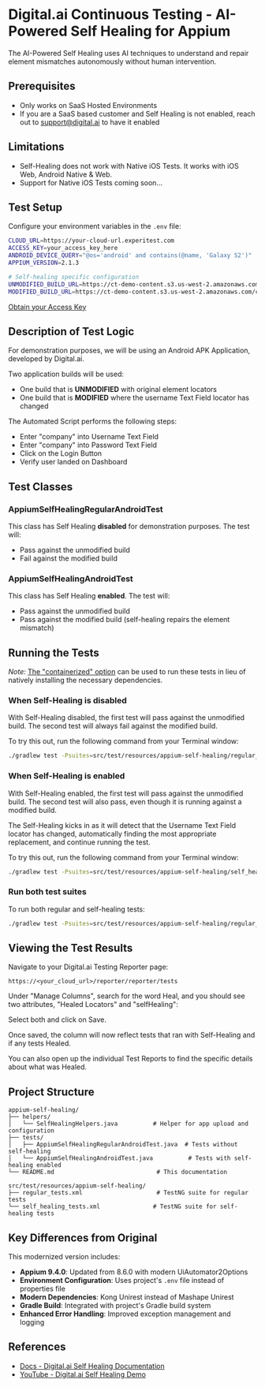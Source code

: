 # Digital.ai Continuous Testing - AI-Powered Self Healing for Appium

The AI-Powered Self Healing uses AI techniques to understand and repair element mismatches autonomously without human intervention.

## Prerequisites

- Only works on SaaS Hosted Environments
- If you are a SaaS based customer and Self Healing is not enabled, reach out to support@digital.ai to have it enabled

## Limitations

- Self-Healing does not work with Native iOS Tests. It works with iOS Web, Android Native & Web.
- Support for Native iOS Tests coming soon...

## Test Setup

Configure your environment variables in the `.env` file:

```bash
CLOUD_URL=https://your-cloud-url.experitest.com
ACCESS_KEY=your_access_key_here
ANDROID_DEVICE_QUERY="@os='android' and contains(@name, 'Galaxy S2')"
APPIUM_VERSION=2.1.3

# Self-healing specific configuration
UNMODIFIED_BUILD_URL=https://ct-demo-content.s3.us-west-2.amazonaws.com/com.experitest.ExperiBank_.LoginActivity_ver_UNMODIFIED.apk
MODIFIED_BUILD_URL=https://ct-demo-content.s3.us-west-2.amazonaws.com/com.experitest.ExperiBank_.LoginActivity_ver_MODIFIED.apk
```

[Obtain your Access Key](https://docs.digital.ai/bundle/TE/page/obtaining_access_key.html)

## Description of Test Logic

For demonstration purposes, we will be using an Android APK Application, developed by Digital.ai.

Two application builds will be used:
- One build that is **UNMODIFIED** with original element locators
- One build that is **MODIFIED** where the username Text Field locator has changed

The Automated Script performs the following steps:
- Enter "company" into Username Text Field
- Enter "company" into Password Text Field
- Click on the Login Button
- Verify user landed on Dashboard

## Test Classes

### AppiumSelfHealingRegularAndroidTest
This class has Self Healing **disabled** for demonstration purposes. The test will:
- Pass against the unmodified build
- Fail against the modified build

### AppiumSelfHealingAndroidTest
This class has Self Healing **enabled**. The test will:
- Pass against the unmodified build
- Pass against the modified build (self-healing repairs the element mismatch)

## Running the Tests
*Note:* [The "containerized" option](../../../../../../architecture/CONTAINERIZED_TESTING_GUIDE.md) can be used to run these tests in lieu of natively installing the necessary dependencies.

### When Self-Healing is disabled

With Self-Healing disabled, the first test will pass against the unmodified build. The second test will always fail against the modified build.

To try this out, run the following command from your Terminal window:

```bash
./gradlew test -Psuites=src/test/resources/appium-self-healing/regular_tests.xml
```

### When Self-Healing is enabled

With Self-Healing enabled, the first test will pass against the unmodified build. The second test will also pass, even though it is running against a modified build.

The Self-Healing kicks in as it will detect that the Username Text Field locator has changed, automatically finding the most appropriate replacement, and continue running the test.

To try this out, run the following command from your Terminal window:

```bash
./gradlew test -Psuites=src/test/resources/appium-self-healing/self_healing_tests.xml
```



### Run both test suites

To run both regular and self-healing tests:

```bash
./gradlew test -Psuites=src/test/resources/appium-self-healing/regular_tests.xml,src/test/resources/appium-self-healing/self_healing_tests.xml
```

## Viewing the Test Results

Navigate to your Digital.ai Testing Reporter page:

```
https://<your_cloud_url>/reporter/reporter/tests
```

Under "Manage Columns", search for the word Heal, and you should see two attributes, "Healed Locators" and "selfHealing":

Select both and click on Save.

Once saved, the column will now reflect tests that ran with Self-Healing and if any tests Healed.

You can also open up the individual Test Reports to find the specific details about what was Healed.

## Project Structure

```
appium-self-healing/
├── helpers/
│   └── SelfHealingHelpers.java          # Helper for app upload and configuration
├── tests/
│   ├── AppiumSelfHealingRegularAndroidTest.java  # Tests without self-healing
│   └── AppiumSelfHealingAndroidTest.java          # Tests with self-healing enabled
└── README.md                             # This documentation

src/test/resources/appium-self-healing/
├── regular_tests.xml                     # TestNG suite for regular tests
└── self_healing_tests.xml               # TestNG suite for self-healing tests
```

## Key Differences from Original

This modernized version includes:

- **Appium 9.4.0**: Updated from 8.6.0 with modern UiAutomator2Options
- **Environment Configuration**: Uses project's `.env` file instead of properties file
- **Modern Dependencies**: Kong Unirest instead of Mashape Unirest
- **Gradle Build**: Integrated with project's Gradle build system
- **Enhanced Error Handling**: Improved exception management and logging

## References

- [Docs - Digital.ai Self Healing Documentation](https://docs.digital.ai/bundle/TE/page/appium_self-healing.html)
- [YouTube - Digital.ai Self Healing Demo](https://www.youtube.com/watch?v=pfSQm1NHj4s)
